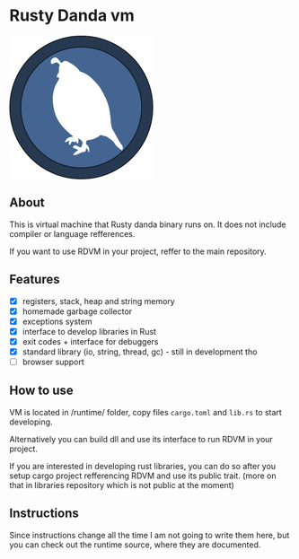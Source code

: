 # Rusty Danda vm
<a><img src="logo.png" align="middle" height="256" width="256" ></a>

## About

This is virtual machine that Rusty danda binary runs on. It does not include compiler or language refferences.

If you want to use RDVM in your project, reffer to the main repository.

## Features
 - [x] registers, stack, heap and string memory
 - [x] homemade garbage collector
 - [x] exceptions system
 - [x] interface to develop libraries in Rust
 - [x] exit codes + interface for debuggers
 - [x] standard library (io, string, thread, gc) - still in development tho
 - [ ] browser support
 
## How to use
VM is located in /runtime/ folder, copy files ``cargo.toml`` and ``lib.rs`` to start developing.

Alternatively you can build dll and use its interface to run RDVM in your project.

If you are interested in developing rust libraries, you can do so after you setup cargo project refferencing RDVM
and use its public trait. (more on that in libraries repository which is not public at the moment)

## Instructions
Since instructions change all the time I am not going to write them here, but you can check out the runtime source, where they are documented.
